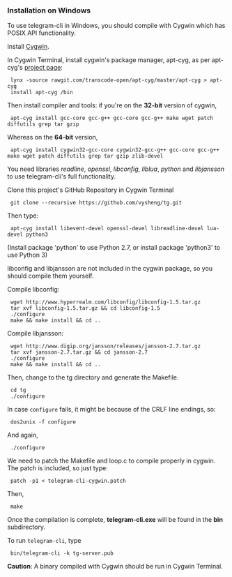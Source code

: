### Installation on Windows
To use telegram-cli in Windows, you should compile with Cygwin which has POSIX API functionality.

Install [Cygwin](https://www.cygwin.com/).

In Cygwin Terminal, install cygwin's package manager, apt-cyg, as per apt-cyg's [project page](https://github.com/transcode-open/apt-cyg):

     lynx -source rawgit.com/transcode-open/apt-cyg/master/apt-cyg > apt-cyg
     install apt-cyg /bin
     
Then install compiler and tools: if you're on the **32-bit** version of cygwin,

     apt-cyg install gcc-core gcc-g++ gcc-core gcc-g++ make wget patch diffutils grep tar gzip
     
Whereas on the **64-bit** version,

     apt-cyg install cygwin32-gcc-core cygwin32-gcc-g++ gcc-core gcc-g++ make wget patch diffutils grep tar gzip zlib-devel

You need libraries *readline*, *openssl*, *libconfig*, *liblua*, *python* and *libjansson* to use telegram-cli's full functionality.

Clone this project's GitHub Repository in Cygwin Terminal

     git clone --recursive https://github.com/vysheng/tg.git

Then type: 

     apt-cyg install libevent-devel openssl-devel libreadline-devel lua-devel python3

(Install package 'python' to use Python 2.7, or install package 'python3' to use Python 3)

libconfig and libjansson are not included in the cygwin package, so you should compile them yourself.

Compile libconfig:
     
     wget http://www.hyperrealm.com/libconfig/libconfig-1.5.tar.gz
     tar xvf libconfig-1.5.tar.gz && cd libconfig-1.5
     ./configure
     make && make install && cd ..

Compile libjansson:

     wget http://www.digip.org/jansson/releases/jansson-2.7.tar.gz
     tar xvf jansson-2.7.tar.gz && cd jansson-2.7
     ./configure
     make && make install && cd ..

Then, change to the tg directory and generate the Makefile.

     cd tg
     ./configure

In case `configure` fails, it might be because of the CRLF line endings, so:

     dos2unix -f configure

And again,

     ./configure

We need to patch the Makefile and loop.c to compile properly in cygwin. The patch is included, so just type:

     patch -p1 < telegram-cli-cygwin.patch

Then,

     make

Once the compilation is complete, **telegram-cli.exe** will be found in the **bin** subdirectory.

To run `telegram-cli`, type
     
     bin/telegram-cli -k tg-server.pub

**Caution**: A binary compiled with Cygwin should be run in Cygwin Terminal.
